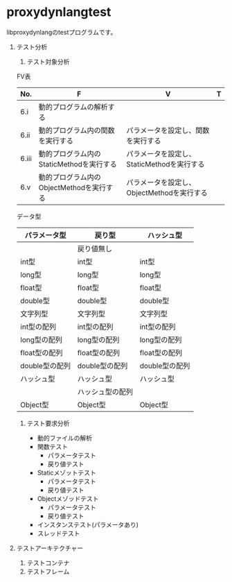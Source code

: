proxydynlangtest
================
libproxydynlangのtestプログラムです。

1. テスト分析
    1. テスト対象分析
    
    FV表
    
    |No.   |F                                        |V                                          |T  |
    |------|-----------------------------------------|-------------------------------------------|---|
    |6.i   |動的プログラムの解析する                 |                                           |   |
    |6.ii  |動的プログラム内の関数を実行する         |パラメータを設定し、関数を実行する         |   |
    |6.iii |動的プログラム内のStaticMethodを実行する |パラメータを設定し、StaticMethodを実行する |   |
    |6.v   |動的プログラム内のObjectMethodを実行する |パラメータを設定し、ObjectMethodを実行する |   |
    
    データ型  
    
    |パラメータ型  |戻り型          |ハッシュ型    |
    |--------------|----------------|--------------|
    |              |戻り値無し      |              |
    |int型         |int型           |int型         |
    |long型        |long型          |long型        |
    |float型       |float型         |float型       |
    |double型      |double型        |double型      |
    |文字列型      |文字列型        |文字列型      |
    |int型の配列   |int型の配列     |int型の配列   |
    |long型の配列  |long型の配列    |long型の配列  |
    |float型の配列 |float型の配列   |float型の配列 |
    |double型の配列|double型の配列  |double型の配列|
    |ハッシュ型    |ハッシュ型      |ハッシュ型    |
    |              |ハッシュ型の配列|              |
    |Object型      |Object型        |Object型      |
    
    1. テスト要求分析
    
        * 動的ファイルの解析
        * 関数テスト
          * パラメータテスト
          * 戻り値テスト
        * Staticメゾットテスト
          * パラメータテスト
          * 戻り値テスト
        * Objectメゾッドテスト
          * パラメータテスト
          * 戻り値テスト
        * インスタンステスト(パラメータあり)
        * スレッドテスト
    
1. テストアーキテクチャー
    1. テストコンテナ
    1. テストフレーム
